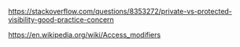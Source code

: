 https://stackoverflow.com/questions/8353272/private-vs-protected-visibility-good-practice-concern

https://en.wikipedia.org/wiki/Access_modifiers